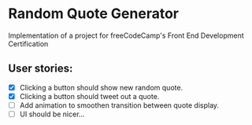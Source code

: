 # Random Quote Generator
Implementation of a project for freeCodeCamp's Front End Development Certification

## User stories:
- [x] Clicking a button should show new random quote.
- [x] Clicking a button should tweet out a quote.
- [ ] Add animation to smoothen transition between quote display.
- [ ] UI should be nicer...
